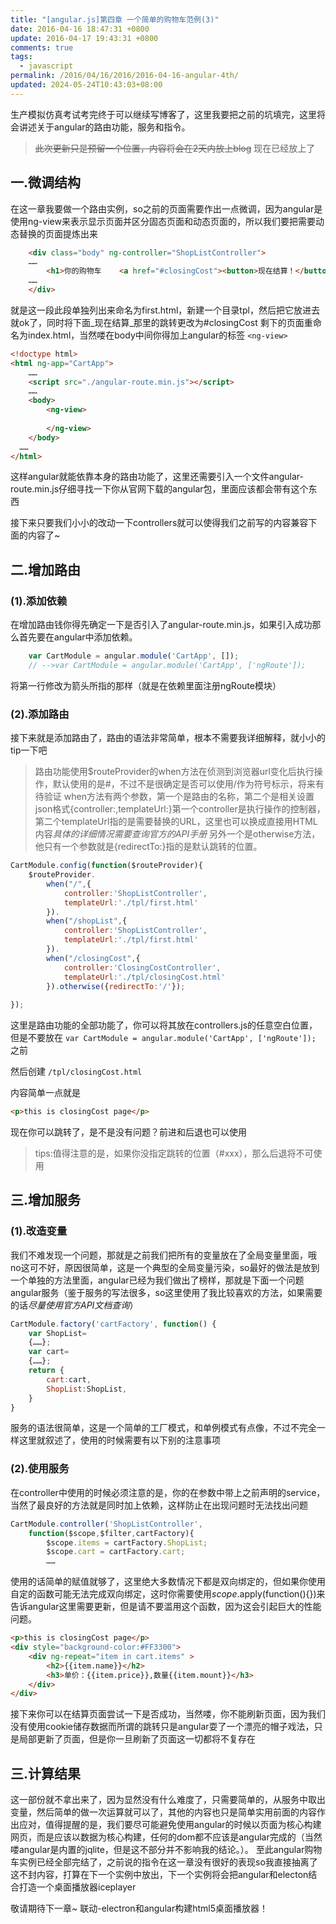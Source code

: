 ```yaml
---
title: "[angular.js]第四章 一个简单的购物车范例(3)"
date: 2016-04-16 18:47:31 +0800
update: 2016-04-17 19:43:31 +0800
comments: true
tags:
  - javascript
permalink: /2016/04/16/2016/2016-04-16-angular-4th/
updated: 2024-05-24T10:43:03+08:00
---
```


生产模拟仿真考试考完终于可以继续写博客了，这里我要把之前的坑填完，这里将会讲述关于angular的路由功能，服务和指令。

> ~~此次更新只是预留一个位置，内容将会在2天内放上blog~~
> 现在已经放上了

<!-- more -->

## 一.微调结构

在这一章我要做一个路由实例，so之前的页面需要作出一点微调，因为angular是使用ng-view来表示显示页面并区分固态页面和动态页面的，所以我们要把需要动态替换的页面提炼出来

```html  first.html 
	<div class="body" ng-controller="ShopListController">
	……
		<h1>你的购物车    <a href="#closingCost"><button>现在结算！</button></a></h1>
	……
	</div>
```

就是这一段此段单独列出来命名为first.html，新建一个目录tpl，然后把它放进去就ok了，同时将下面_现在结算_那里的跳转更改为#closingCost
剩下的页面重命名为index.html，当然喽在body中间你得加上angular的标签 `<ng-view>`

```html first.html 
<!doctype html>
<html ng-app="CartApp">
	……
	<script src="./angular-route.min.js"></script>
	……
	<body>
		<ng-view>
			
		</ng-view>
	</body>
  ……
</html>
```

这样angular就能依靠本身的路由功能了，这里还需要引入一个文件angular-route.min.js仔细寻找一下你从官网下载的angular包，里面应该都会带有这个东西

接下来只要我们小小的改动一下controllers就可以使得我们之前写的内容兼容下面的内容了~

## 二.增加路由
### (1).添加依赖
在增加路由钱你得先确定一下是否引入了angular-route.min.js，如果引入成功那么首先要在angular中添加依赖。


```javascript controllers.js
	var CartModule = angular.module('CartApp', []);
	// -->var CartModule = angular.module('CartApp', ['ngRoute']);
```

将第一行修改为箭头所指的那样（就是在依赖里面注册ngRoute模块）

### (2).添加路由
接下来就是添加路由了，路由的语法非常简单，根本不需要我详细解释，就小小的tip一下吧

> 路由功能使用$routeProvider的when方法在侦测到浏览器url变化后执行操作，默认使用的是#，不过不是很确定是否可以使用/作为符号标示，将来有待验证
> when方法有两个参数，第一个是路由的名称，第二个是相关设置json格式{controller:,templateUrl:}第一个controller是执行操作的控制器，第二个templateUrl指的是需要替换的URL，这里也可以换成直接用HTML内容*具体的详细情况需要查询官方的API手册*
> 另外一个是otherwise方法，他只有一个参数就是{redirectTo:}指的是默认跳转的位置。


```js  controllers.js
CartModule.config(function($routeProvider){
	$routeProvider.
		when("/",{
			controller:'ShopListController',
			templateUrl:'./tpl/first.html'
		}).
		when("/shopList",{
			controller:'ShopListController',
			templateUrl:'./tpl/first.html'
		}).
		when("/closingCost",{
			controller:'ClosingCostController',
			templateUrl:'./tpl/closingCost.html'
		}).otherwise({redirectTo:'/'});
		
});
```

这里是路由功能的全部功能了，你可以将其放在controllers.js的任意空白位置，但是不要放在 `var CartModule = angular.module('CartApp', ['ngRoute']);` 之前

然后创建 `/tpl/closingCost.html`

内容简单一点就是

```html closingCost.html
<p>this is closingCost page</p>
```

现在你可以跳转了，是不是没有问题？前进和后退也可以使用

> tips:值得注意的是，如果你没指定跳转的位置（#xxx），那么后退将不可使用

## 三.增加服务
### (1).改造变量
我们不难发现一个问题，那就是之前我们把所有的变量放在了全局变量里面，哦no这可不好，原因很简单，这是一个典型的全局变量污染，so最好的做法是放到一个单独的方法里面，angular已经为我们做出了榜样，那就是下面一个问题angular服务（鉴于服务的写法很多，so这里使用了我比较喜欢的方法，如果需要的话*尽量使用官方API文档查询*）

```js controllers.js
CartModule.factory('cartFactory', function() {
	var ShopList=
	{……};
	var cart=
	{……};
	return {
		cart:cart,
		ShopList:ShopList,
	}
}
```

服务的语法很简单，这是一个简单的工厂模式，和单例模式有点像，不过不完全一样这里就叙述了，使用的时候需要有以下别的注意事项

### (2).使用服务

在controller中使用的时候必须注意的是，你的在参数中带上之前声明的service，当然了最良好的方法就是同时加上依赖，这样防止在出现问题时无法找出问题

```javascript  controllers.js
CartModule.controller('ShopListController',
	function($scope,$filter,cartFactory){
		$scope.items = cartFactory.ShopList;
		$scope.cart = cartFactory.cart;
		……
```

使用的话简单的赋值就够了，这里绝大多数情况下都是双向绑定的，但如果你使用自定的函数可能无法完成双向绑定，这时你需要使用$scope.$apply(function(){})来告诉angular这里需要更新，但是请不要滥用这个函数，因为这会引起巨大的性能问题。

``` html
<p>this is closingCost page</p>
<div style="background-color:#FF3300">
	<div ng-repeat="item in cart.items" >
		<h2>{{item.name}}</h2>
		<h3>单价：{{item.price}},数量{{item.mount}}</h3>
	</div>
</div>
```

接下来你可以在结算页面尝试一下是否成功，当然喽，你不能刷新页面，因为我们没有使用cookie储存数据而所谓的跳转只是angular耍了一个漂亮的帽子戏法，只是局部更新了页面，但是你一旦刷新了页面这一切都将不复存在

## 三.计算结果
这一部份就不拿出来了，因为显然没有什么难度了，只需要简单的，从服务中取出变量，然后简单的做一次运算就可以了，其他的内容也只是简单实用前面的内容作出应对，值得提醒的是，我们要尽可能避免使用angular的时候以页面为核心构建网页，而是应该以数据为核心构建，任何的dom都不应该是angular完成的（当然喽angular是内置的jqlite，但是这不部分并不影响我的结论。）。
至此angular购物车实例已经全部完结了，之前说的指令在这一章没有很好的表现so我直接抽离了这不封内容，打算在下一个实例中放出，下一个实例将会把angular和electon结合打造一个桌面播放器iceplayer

敬请期待下一章~ 联动-electron和angular构建html5桌面播放器！